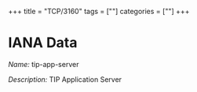 +++
title = "TCP/3160"
tags = [""]
categories = [""]
+++

# IANA Data

_Name:_ tip-app-server

_Description:_ TIP Application Server

